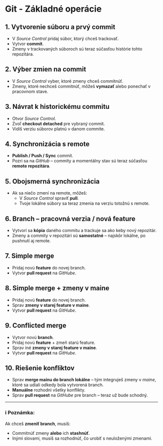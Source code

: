 # Git - Základné operácie

## 1. Vytvorenie súboru a prvý commit

- V _Source Control_ pridaj súbor, ktorý chceš trackovať.
- Vytvor **commit**.
- Zmeny v trackovaných súboroch sú teraz súčasťou histórie tohto repozitára.

## 2. Výber zmien na commit

- V _Source Control_ vyber, ktoré zmeny chceš commitnúť.
- Zmeny, ktoré nechceš commitnúť, môžeš **vymazať** alebo ponechať v pracovnom stave.

## 3. Návrat k historickému commitu

- Otvor _Source Control_.
- Zvoľ **checkout detached** pre vybraný commit.
- Vidíš verziu súborov platnú v danom commite.

## 4. Synchronizácia s remote

- **Publish / Push / Sync** commit.
- Pozri sa na _GitHub_ – commity a momentálny stav sú teraz súčasťou **remote repozitára**.

## 5. Obojsmerná synchronizácia

- Ak sa niečo zmení na remote, môžeš:
  - V _Source Control_ spraviť **pull**.
  - Tvoje lokálne súbory sa teraz zmenia na verziu totožnú s remote.

## 6. Branch – pracovná verzia / nová feature

- Vytvorí sa **kópia** daného commitu a trackuje sa ako keby nový repozitár.
- Zmeny a commity v repozitári sú **samostatné** – najskôr lokálne, po pushnutí aj remote.

## 7. Simple merge

- Pridaj novú **feature** do novej branch.
- Vytvor **pull request** na _GitHube_.

## 8. Simple merge + zmeny v maine

- Pridaj novú **feature** do novej branch.
- Sprav **zmeny v starej feature v maine**.
- Vytvor **pull request** na _GitHube_.

## 9. Conflicted merge

- Vytvor novú **branch**.
- Pridaj novú **feature** + zmeň starú feature.
- Sprav iné **zmeny v starej feature v maine**.
- Vytvor **pull request** na _GitHube_.

## 10. Riešenie konfliktov

- Sprav **merge mainu do branch lokálne** – tým integruješ zmeny v _maine_, ktoré sa udiali odkedy bola vytvorená branch.
- **Manuálne** rozhodni všetky konflikty.
- Sprav **pull request** na _GitHube_ pre branch – teraz už bude schodný.

---

### ℹ️ Poznámka:

Ak chceš **zmeniť branch**, musíš:

- Commitnúť zmeny **alebo** ich **stashnúť**.
- Inými slovami, musíš sa rozhodnúť, čo urobiť s neuloženými zmenami.
